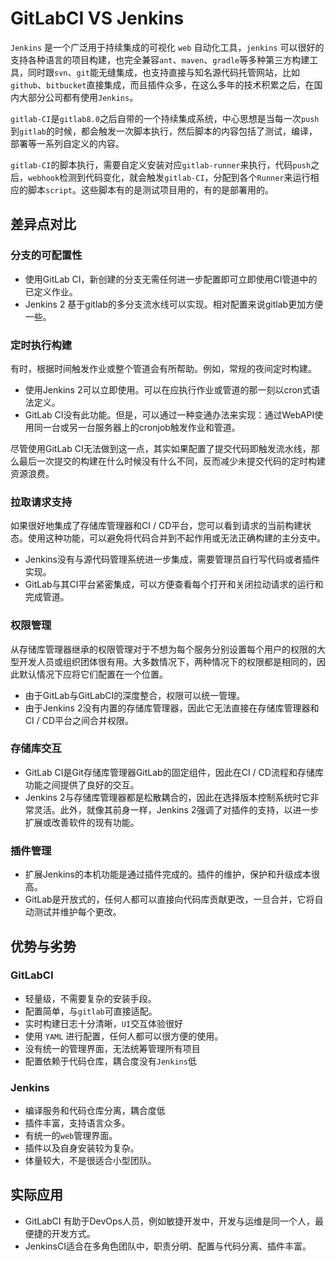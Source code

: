 # GitLabCI VS Jenkins

`Jenkins` 是一个广泛用于持续集成的可视化 `web` 自动化工具，`jenkins` 可以很好的支持各种语言的项目构建，也完全兼容`ant`、`maven`、`gradle`等多种第三方构建工具，同时跟`svn`、`git`能无缝集成，也支持直接与知名源代码托管网站，比如`github`、`bitbucket`直接集成，而且插件众多，在这么多年的技术积累之后，在国内大部分公司都有使用`Jenkins`。

`gitlab-CI`是`gitlab8.0`之后自带的一个持续集成系统，中心思想是当每一次`push`到`gitlab`的时候，都会触发一次脚本执行，然后脚本的内容包括了测试，编译，部署等一系列自定义的内容。

`gitlab-CI`的脚本执行，需要自定义安装对应`gitlab-runner`来执行，代码`push`之后，`webhook`检测到代码变化，就会触发`gitlab-CI`，分配到各个`Runner`来运行相应的脚本`script`。这些脚本有的是测试项目用的，有的是部署用的。

## 差异点对比

### 分支的可配置性

* 使用GitLab CI，新创建的分支无需任何进一步配置即可立即使用CI管道中的已定义作业。
* Jenkins 2 基于gitlab的多分支流水线可以实现。相对配置来说gitlab更加方便一些。

### 定时执行构建

有时，根据时间触发作业或整个管道会有所帮助。例如，常规的夜间定时构建。

* 使用Jenkins 2可以立即使用。可以在应执行作业或管道的那一刻以cron式语法定义。
* GitLab CI没有此功能。但是，可以通过一种变通办法来实现：通过WebAPI使用同一台或另一台服务器上的cronjob触发作业和管道。

尽管使用GitLab CI无法做到这一点，其实如果配置了提交代码即触发流水线，那么最后一次提交的构建在什么时候没有什么不同，反而减少未提交代码的定时构建资源浪费。

### 拉取请求支持

如果很好地集成了存储库管理器和CI / CD平台，您可以看到请求的当前构建状态。使用这种功能，可以避免将代码合并到不起作用或无法正确构建的主分支中。

* Jenkins没有与源代码管理系统进一步集成，需要管理员自行写代码或者插件实现。
* GitLab与其CI平台紧密集成，可以方便查看每个打开和关闭拉动请求的运行和完成管道。

### 权限管理

从存储库管理器继承的权限管理对于不想为每个服务分别设置每个用户的权限的大型开发人员或组织团体很有用。大多数情况下，两种情况下的权限都是相同的，因此默认情况下应将它们配置在一个位置。

* 由于GitLab与GitLabCI的深度整合，权限可以统一管理。
* 由于Jenkins 2没有内置的存储库管理器，因此它无法直接在存储库管理器和CI / CD平台之间合并权限。

### 存储库交互

* GitLab CI是Git存储库管理器GitLab的固定组件，因此在CI / CD流程和存储库功能之间提供了良好的交互。
* Jenkins 2与存储库管理器都是松散耦合的，因此在选择版本控制系统时它非常灵活。此外，就像其前身一样，Jenkins 2强调了对插件的支持，以进一步扩展或改善软件的现有功能。

### 插件管理

* 扩展Jenkins的本机功能是通过插件完成的。插件的维护，保护和升级成本很高。
* GitLab是开放式的，任何人都可以直接向代码库贡献更改，一旦合并，它将自动测试并维护每个更改。

## 优势与劣势

### GitLabCI

* 轻量级，不需要复杂的安装手段。
* 配置简单，与`gitlab`可直接适配。
* 实时构建日志十分清晰，`UI`交互体验很好
* 使用 `YAML` 进行配置，任何人都可以很方便的使用。
* 没有统一的管理界面，无法统筹管理所有项目
* 配置依赖于代码仓库，耦合度没有`Jenkins`低

### Jenkins

* 编译服务和代码仓库分离，耦合度低
* 插件丰富，支持语言众多。
* 有统一的`web`管理界面。
* 插件以及自身安装较为复杂。
* 体量较大，不是很适合小型团队。

## 实际应用

* GitLabCI 有助于DevOps人员，例如敏捷开发中，开发与运维是同一个人，最便捷的开发方式。
* JenkinsCI适合在多角色团队中，职责分明、配置与代码分离、插件丰富。

